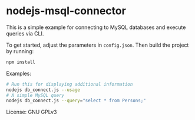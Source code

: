 # nodejs-msql-connector
This is a simple example for connecting to MySQL databases and execute queries via CLI.

To get started, adjust the parameters in `config.json`. 
Then build the project by running:
```bash
npm install
```
Examples:
```bash
# Run this for displaying additional information
nodejs db_connect.js --usage
# A simple MySQL query
nodejs db_connect.js --query="select * from Persons;"
```

License: GNU GPLv3
